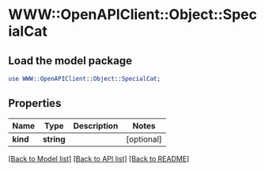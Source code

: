 # WWW::OpenAPIClient::Object::SpecialCat

## Load the model package
```perl
use WWW::OpenAPIClient::Object::SpecialCat;
```

## Properties
Name | Type | Description | Notes
------------ | ------------- | ------------- | -------------
**kind** | **string** |  | [optional] 

[[Back to Model list]](../README.md#documentation-for-models) [[Back to API list]](../README.md#documentation-for-api-endpoints) [[Back to README]](../README.md)


